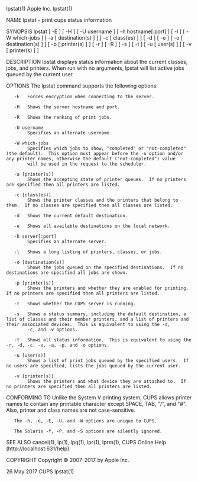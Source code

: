 lpstat(1)                                                                                         Apple Inc.                                                                                        lpstat(1)

NAME
       lpstat - print cups status information

SYNOPSIS
       lpstat [ -E ] [ -H ] [ -U username ] [ -h hostname[:port] ] [ -l ] [ -W which-jobs ] [ -a [ destination(s) ] ] [ -c [ class(es) ] ] [ -d ] [ -e ] [ -o [ destination(s) ] ] [ -p [ printer(s) ] ] [ -r
       ] [ -R ] [ -s ] [ -t ] [ -u [ user(s) ] ] [ -v [ printer(s) ] ]

DESCRIPTION
       lpstat displays status information about the current classes, jobs, and printers.  When run with no arguments, lpstat will list active jobs queued by the current user.

OPTIONS
       The lpstat command supports the following options:

       -E   Forces encryption when connecting to the server.

       -H   Shows the server hostname and port.

       -R   Shows the ranking of print jobs.

       -U username
            Specifies an alternate username.

       -W which-jobs
            Specifies which jobs to show, "completed" or "not-completed" (the default).  This option must appear before the -o option and/or any printer names, otherwise the default ("not-completed") value
            will be used in the request to the scheduler.

       -a [printer(s)]
            Shows the accepting state of printer queues.  If no printers are specified then all printers are listed.

       -c [class(es)]
            Shows the printer classes and the printers that belong to them.  If no classes are specified then all classes are listed.

       -d   Shows the current default destination.

       -e   Shows all available destinations on the local network.

       -h server[:port]
            Specifies an alternate server.

       -l   Shows a long listing of printers, classes, or jobs.

       -o [destination(s)]
            Shows the jobs queued on the specified destinations.  If no destinations are specified all jobs are shown.

       -p [printer(s)]
            Shows the printers and whether they are enabled for printing.  If no printers are specified then all printers are listed.

       -r   Shows whether the CUPS server is running.

       -s   Shows a status summary, including the default destination, a list of classes and their member printers, and a list of printers and their associated devices.  This is equivalent to using the -d,
            -c, and -v options.

       -t   Shows all status information.  This is equivalent to using the -r, -d, -c, -v, -a, -p, and -o options.

       -u [user(s)]
            Shows a list of print jobs queued by the specified users.  If no users are specified, lists the jobs queued by the current user.

       -v [printer(s)]
            Shows the printers and what device they are attached to.  If no printers are specified then all printers are listed.

CONFORMING TO
       Unlike the System V printing system, CUPS allows printer names to contain any printable character except SPACE, TAB, "/", and "#".  Also, printer and class names are not case-sensitive.

       The -h, -e, -E, -U, and -W options are unique to CUPS.

       The Solaris -f, -P, and -S options are silently ignored.

SEE ALSO
       cancel(1), lp(1), lpq(1), lpr(1), lprm(1), CUPS Online Help (http://localhost:631/help)

COPYRIGHT
       Copyright © 2007-2017 by Apple Inc.

26 May 2017                                                                                          CUPS                                                                                           lpstat(1)
